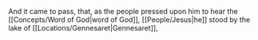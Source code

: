 And it came to pass, that, as the people pressed upon him to hear the [[Concepts/Word of God\|word of God]], [[People/Jesus\|he]] stood by the lake of [[Locations/Gennesaret\|Gennesaret]],

